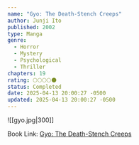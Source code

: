 ```yaml
---
name: "Gyo: The Death-Stench Creeps"
author: Junji Ito
published: 2002
type: Manga
genre:
  - Horror
  - Mystery
  - Psychological
  - Thriller
chapters: 19
rating: 🌕🌕🌕🌕🌑
status: Completed
date: 2025-04-13 20:00:27 -0500
updated: 2025-04-13 20:00:27 -0500
---
```


![[gyo.jpg|300]]

Book Link: [Gyo: The Death-Stench Creeps](https://myanimelist.net/manga/909/Gyo__Ugomeku_Bukimi)
